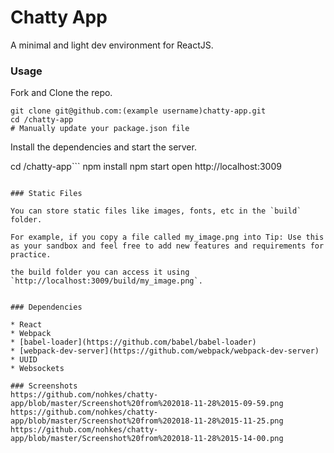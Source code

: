 Chatty App
=====================

A minimal and light dev environment for ReactJS.

### Usage
Fork and Clone the repo.

```
git clone git@github.com:(example username)chatty-app.git
cd /chatty-app
# Manually update your package.json file
```

Install the dependencies and start the server.

cd /chatty-app```
npm install
npm start
open http://localhost:3009
```

### Static Files

You can store static files like images, fonts, etc in the `build` folder.

For example, if you copy a file called my_image.png into Tip: Use this as your sandbox and feel free to add new features and requirements for practice.

the build folder you can access it using `http://localhost:3009/build/my_image.png`.


### Dependencies

* React
* Webpack
* [babel-loader](https://github.com/babel/babel-loader)
* [webpack-dev-server](https://github.com/webpack/webpack-dev-server)
* UUID
* Websockets

### Screenshots
https://github.com/nohkes/chatty-app/blob/master/Screenshot%20from%202018-11-28%2015-09-59.png
https://github.com/nohkes/chatty-app/blob/master/Screenshot%20from%202018-11-28%2015-11-25.png
https://github.com/nohkes/chatty-app/blob/master/Screenshot%20from%202018-11-28%2015-14-00.png
